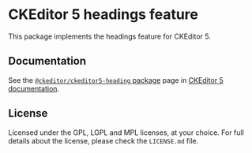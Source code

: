 CKEditor 5 headings feature
========================================

This package implements the headings feature for CKEditor 5.

## Documentation

See the [`@ckeditor/ckeditor5-heading` package](https://ckeditor5.github.io/docs/nightly/ckeditor5/latest/api/heading.html) page in [CKEditor 5 documentation](https://ckeditor5.github.io/docs/nightly/ckeditor5/latest/).

## License

Licensed under the GPL, LGPL and MPL licenses, at your choice. For full details about the license, please check the `LICENSE.md` file.
